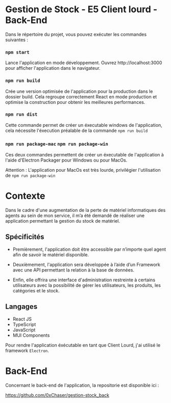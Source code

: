# Gestion de Stock - E5 Client lourd - Back-End

Dans le répertoire du projet, vous pouvez exécuter les commandes suivantes :

### `npm start`

Lance l'application en mode développement.
Ouvrez http://localhost:3000 pour afficher l'application dans le navigateur.

### `npm run build`

Crée une version optimisée de l'application pour la production dans le dossier build.
Cela regroupe correctement React en mode production et optimise la construction pour obtenir les meilleures performances.

### `npm run dist`

Cette commande permet de créer un éxecutable windows de l'application, cela nécessite l'éxecution préalable de la commande `npm run build`

### `npm run package-mac` `npm run package-win`

Ces deux commandes permettent de créer un éxecutable de l'application à l'aide d'Electron Packager pour Windows ou pour MacOs.

Attention : L'application pour MacOs est très lourde, privilégier l'utilisation de `npm run package-win`


# Contexte 

Dans le cadre d'une augmentation de la perte de matériel informatiques des agents au sein de mon service, il m’a été demandé de réaliser une application permettant la gestion du stock de matériel.

## Spécificités

- Premièrement, l'application doit être accessible par n’importe quel agent afin de savoir le
matériel disponible.

- Deuxièmement, l'application sera développée à l’aide d’un Framework avec une API
permettant la relation à la base de données.

- Enfin, elle offrira une interface d'administration restreinte à certains utilisateurs avec la
possibilité de gérer les utilisateurs, les produits, les catégories et le stock.

## Langages

- React JS
- TypeScript
- JavaScript
- MUI Components

Pour rendre l'application éxécutable en tant que Client Lourd, j'ai utilisé le framework `Electron`.

# Back-End

Concernant le back-end de l'application, la repositorie est disponible ici :

https://github.com/0xChaser/gestion-stock_back
